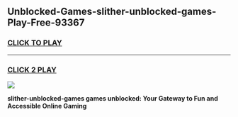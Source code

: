 
## Unblocked-Games-slither-unblocked-games-Play-Free-93367
<h3>
<a href="https://premium76.site?title=slither-unblocked-games&ref=18A1">CLICK TO PLAY</a></h3>
<hr>

<h3>
<a href="https://premium76.site?title=slither-unblocked-games&ref=18A1">CLICK 2 PLAY</a>
  
</h3>

<a href="https://premium76.site?title=slither-unblocked-games&ref=18A1"><img src="https://clearcache.store/games.png"></a>


**slither-unblocked-games games unblocked: Your Gateway to Fun and Accessible Online Gaming**
